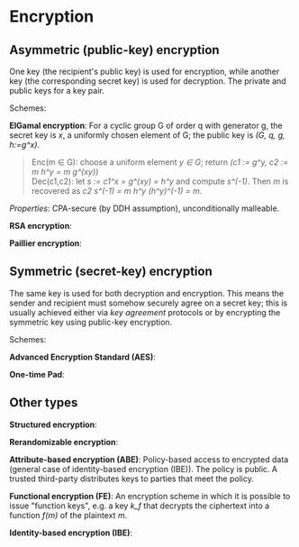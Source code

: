 # Encryption

## Asymmetric (public-key) encryption
One key (the recipient's public key) is used for encryption, while another key (the corresponding secret key) is used for decryption. The private and public keys for a key pair.  

Schemes: 

**ElGamal encryption**: For a cyclic group G of order q with generator g, the secret key is _x_, a uniformly chosen element of G; the public key is _(G, q, g, h:=g^x)_.
>  Enc(m &isin; G): choose a uniform element _y &isin; G_; return _(c1 := g^y, c2 := m h^y = m g^(xy))_  
>  Dec(c1,c2): let _s := c1^x = g^(xy) = h^y_ and compute _s^(-1)_. Then _m_ is recovered as _c2 s^(-1) = m h^y (h^y)^(-1) = m_.  

_Properties_: CPA-secure (by DDH assumption), unconditionally malleable.

**RSA encryption**:

**Paillier encryption**:

## Symmetric (secret-key) encryption
The same key is used for both decryption and encryption. This means the sender and recipient must somehow securely agree on a secret key; this is usually achieved either via _key agreement_ protocols or by encrypting the symmetric key using public-key encryption.  

Schemes:

**Advanced Encryption Standard (AES)**:

**One-time Pad**:

## Other types

**Structured encryption**:  

**Rerandomizable encryption**:  

**Attribute-based encryption (ABE)**: Policy-based access to encrypted data (general case of identity-based encryption (IBE)). The policy is public. A trusted third-party distributes keys to parties that meet the policy.

**Functional encryption (FE)**: An encryption scheme in which it is possible to issue "function keys", e.g. a key _k_f_ that decrypts the ciphertext into a function _f(m)_ of the plaintext _m_.

**Identity-based encryption (IBE)**:
